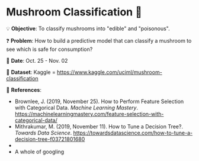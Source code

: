 # Mushroom Classification 🍄

💡
**Objective**: To classify mushrooms into "edible" and "poisonous".

❓
**Problem**: How to build a predictive model that can classify a mushroom to see which is safe for consumption?

📅
**Date**: Oct. 25 - Nov. 02

🔢
**Dataset**: Kaggle = https://www.kaggle.com/uciml/mushroom-classification

📜
**References**:
- Brownlee, J. (2019, November 25). How to Perform Feature Selection with Categorical Data. *Machine Learning Mastery*. https://machinelearningmastery.com/feature-selection-with-categorical-data/
- Mithrakumar, M. (2019, November 11). How to Tune a Decision Tree?. *Towards Data Science*. https://towardsdatascience.com/how-to-tune-a-decision-tree-f03721801680
- 
- A whole of googling


